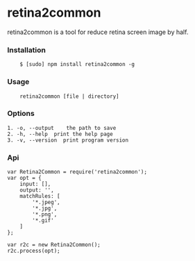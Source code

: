 retina2common
===============
retina2common is a tool for reduce retina screen image by half.

### Installation

```
    $ [sudo] npm install retina2common -g
```
### Usage
```
    retina2common [file | directory]
```

### Options

    1. -o, --output    the path to save
    2. -h, --help  print the help page
    3. -v, --version  print program version

### Api

```
var Retina2Common = require('retina2common');
var opt = {
    input: [],
    output: '',
    matchRules: [
        '*.jpeg',
        '*.jpg',
        '*.png',
        '*.gif'
    ]
};

var r2c = new Retina2Common();
r2c.process(opt);
```

